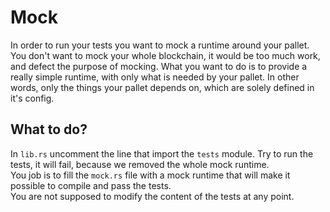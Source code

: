 # Mock

In order to run your tests you want to mock a runtime around your pallet. You don't want to mock your whole blockchain, it would be too much work, and defect the purpose of mocking.
What you want to do is to provide a really simple runtime, with only what is needed by your pallet. In other words, only the things your pallet depends on, which are solely defined in it's config.

## What to do?

In `lib.rs` uncomment the line that import the `tests` module. Try to run the tests, it will fail, because we removed the whole mock runtime.  
You job is to fill the `mock.rs` file with a mock runtime that will make it possible to compile and pass the tests.  
You are not supposed to modify the content of the tests at any point. 
